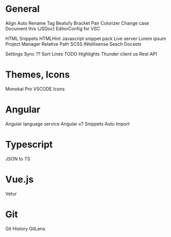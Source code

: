 # General
Align
Auto Rename Tag
Beatufy
Bracket Pair Colorizer
Change case
Document this (JSDoc)
EditorConfig for VSC

HTML Snippets
HTMLHint
Javascript snippet pack
Live server
Lorem ipsum
Project Manager
Relative Path
SCSS INtellisense
Seach Docsets

Settings Sync ??
Sort Lines
TODO Highlights
Thunder client us Rest API

# Themes, Icons
Monokai Pro
VSCODE Icons

# Angular
Angular language service
Angular v7 Snippets
Auto Import

# Typescript
JSON to TS

# Vue.js
Vetur

# Git
Git History
GitLens


